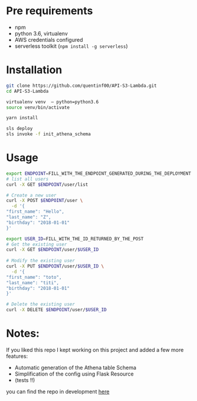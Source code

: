 # Pre requirements

- npm
- python 3.6, virtualenv
- AWS credentials configured
- serverless toolkit (`npm install -g serverless`)

# Installation


```bash
git clone https://github.com/quentinf00/API-S3-Lambda.git
cd API-S3-Lambda

virtualenv venv  — python=python3.6
source venv/bin/activate

yarn install

sls deploy
sls invoke -f init_athena_schema
```

# Usage

```bash
export ENDPOINT=FILL_WITH_THE_ENDPOINT_GENERATED_DURING_THE_DEPLOYMENT # e.g https://....amazonaws.com/dev
# list all users
curl -X GET $ENDPOINT/user/list

# Create a new user
curl -X POST $ENDPOINT/user \
  -d '{
"first_name": "Hello",
"last_name": "Z",
"birthday": "2018-01-01"
}'

export USER_ID=FILL_WITH_THE_ID_RETURNED_BY_THE_POST
# Get the existing user
curl -X GET $ENDPOINT/user/$USER_ID
  
# Modify the existing user
curl -X PUT $ENDPOINT/user/$USER_ID \
  -d '{
"first_name": "toto",
"last_name": "titi",
"birthday": "2018-01-01"
}'

# Delete the existing user
curl -X DELETE $ENDPOINT/user/$USER_ID
```

# Notes:

If you liked this repo I kept working on this project and added a few more features:

 - Automatic generation of the Athena table Schema
 - Simplification of the config using Flask Resource
 - (tests !!)

you can find the repo in development [here](https://github.com/quentinf00/serverless-rest)